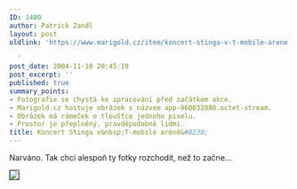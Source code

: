 ```yaml
---
ID: 1400
author: Patrick Zandl
layout: post
oldlink: 'https://www.marigold.cz/item/koncert-stinga-v-t-mobile-arene

  '
post_date: 2004-11-10 20:45:19
post_excerpt: ''
published: true
summary_points:
- Fotografie se chystá ke zpracování před začátkem akce.
- Marigold.cz hostuje obrázek s názvem app-960032880.octet-stream.
- Obrázek má rámeček o tloušťce jednoho pixelu.
- Prostor je přeplněný, pravděpodobně lidmi.
title: Koncert Stinga v&nbsp;T-mobile aréně&#8230;
---
```


<p>
Narváno. Tak chci alespoň ty fotky rozchodit, než to začne&#8230;</p>

<p>
<img src="http://www.marigold.cz/media/1/app-960032880.octet-stream" border=1></p>